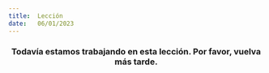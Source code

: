 ```yaml
---
title:  Lección
date:   06/01/2023
---
```


### <center>Todavía estamos trabajando en esta lección. Por favor, vuelva más tarde.</center>